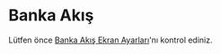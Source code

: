 # Banka Akış

Lütfen önce [Banka Akış Ekran Ayarları](konfigurasyon/banka-akis-ekran-ayarlari.md)'nı kontrol ediniz.
